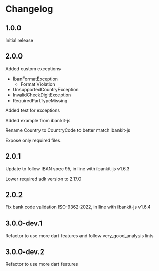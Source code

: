 # Changelog

## 1.0.0

Initial release

## 2.0.0

Added custom exceptions

- IbanFormatException
  - Format Violation
- UnsupportedCountryException
- InvalidCheckDigitException
- RequiredPartTypeMissing

Added test for exceptions

Added example from ibankit-js

Rename Country to CountryCode to better match ibankit-js

Expose only required files

## 2.0.1

Update to follow IBAN spec 95, in line with ibankit-js v1.6.3

Lower required sdk version to 2.17.0

## 2.0.2

Fix bank code validation ISO-9362:2022, in line with ibankit-js v1.6.4

## 3.0.0-dev.1

Refactor to use more dart features and follow very_good_analysis lints

## 3.0.0-dev.2

Refactor to use more dart features
